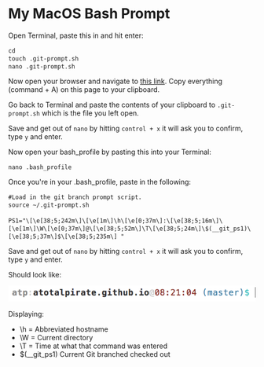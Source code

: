My MacOS Bash Prompt
===========

Open Terminal, paste this in and hit enter:

```
cd
touch .git-prompt.sh
nano .git-prompt.sh
```

Now open your browser and navigate to [this link](https://raw.githubusercontent.com/git/git/master/contrib/completion/git-prompt.sh). Copy everything (command + A) on this page to your clipboard.

Go back to Terminal and paste the contents of your clipboard to `.git-prompt.sh` which is the file you left open.

Save and get out of `nano` by hitting `control + x` it will ask you to confirm, type `y` and enter.

Now open your bash_profile by pasting this into your Terminal:

```
nano .bash_profile
```

Once you're in your .bash_profile, paste in the following:

```
#Load in the git branch prompt script.
source ~/.git-prompt.sh

PS1="\[\e[38;5;242m\]\[\e[1m\]\h\[\e[0;37m\]:\[\e[38;5;16m\]\[\e[1m\]\W\[\e[0;37m\]@\[\e[38;5;52m\]\T\[\e[38;5;24m\]\$(__git_ps1)\[\e[38;5;37m\]$\[\e[38;5;235m\] "
```

Save and get out of `nano` by hitting `control + x` it will ask you to confirm, type `y` and enter.

Should look like: 

![Screenshot of my bash prompt](https://raw.githubusercontent.com/atotalpirate/bash_prompt/master/img.png)

Displaying:

* \h = Abbreviated hostname
* \W = Current directory
* \T = Time at what that command was entered
* \$(__git_ps1) Current Git branched checked out 
